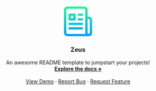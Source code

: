 <br />
<div align="center">
  <a href="https://github.com/sergej-stk/zeus">
    <img src="assets/logo.png" alt="Logo" width="80" height="80">
  </a>

  <h3 align="center">Zeus</h3>

  <p align="center">
    An awesome README template to jumpstart your projects!
    <br />
    <a href="https://github.com/sergej-stk/zeus"><strong>Explore the docs »</strong></a>
    <br />
    <br />
    <a href="https://github.com/sergej-stk/zeus">View Demo</a>
    &middot;
    <a href="https://github.com/sergej-stk/zeus/issues/new?template=bugreport.md">Report Bug</a>
    &middot;
    <a href="https://github.com/sergej-stk/zeus/issues/new?template=featurerequest.md">Request Feature</a>
  </p>
</div>